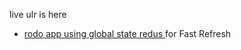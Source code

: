 live ulr is here

- [rodo app using global state redus ](https://66f2e731b502f30a5fe32c35--comfy-griffin-bab955.netlify.app/) for Fast Refresh
